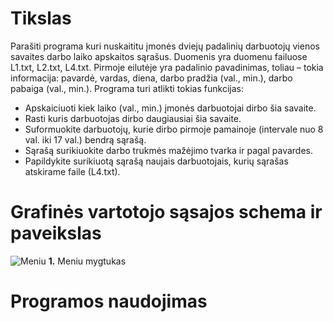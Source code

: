 # Tikslas
Parašiti programa kuri nuskaititu įmonės dviejų padalinių darbuotojų vienos savaites darbo laiko apskaitos sąrašus. Duomenis yra duomenu failuose L1.txt, L2.txt, L4.txt. Pirmoje eilutėje yra padalinio pavadinimas, toliau – tokia informacija: pavardė, vardas, diena, darbo pradžia (val., min.), darbo pabaiga (val., min.).
Programa turi atlikti tokias funkcijas:
  - Apskaiciuoti kiek laiko (val., min.) įmonės darbuotojai dirbo šia savaite.
  - Rasti kuris darbuotojas dirbo daugiausiai šia savaite.
  - Suformuokite darbuotojų, kurie dirbo pirmoje pamainoje (intervale nuo 8 val. iki 17 val.) bendrą sąrašą.
  - Sąrašą surikiuokite darbo trukmės mažėjimo tvarka ir pagal pavardes.
  - Papildykite surikiuotą sąrašą naujais darbuotojais, kurių sąrašas atskirame faile (L4.txt).
# Grafinės vartotojo sąsajos schema ir paveikslas
![Meniu](https://user-images.githubusercontent.com/122387396/212959092-f425d87b-04f4-4155-8c89-a4f50da0c317.png)
**1.** Meniu mygtukas
# Programos naudojimas
